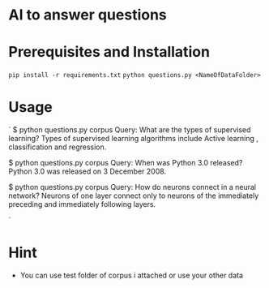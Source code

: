 #  AI to answer questions

# Prerequisites and Installation

`pip install -r requirements.txt`
`python questions.py <NameOfDataFolder>`

# Usage

`
$ python questions.py corpus
Query: What are the types of supervised learning?
Types of supervised learning algorithms include Active learning , classification and regression.

$ python questions.py corpus
Query: When was Python 3.0 released?
Python 3.0 was released on 3 December 2008.

$ python questions.py corpus
Query: How do neurons connect in a neural network?
Neurons of one layer connect only to neurons of the immediately preceding and immediately following layers.

`

# Hint 

- You can use test folder of corpus i attached or use your other data 
 
